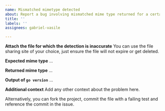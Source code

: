 ```yaml
---
name: Mismatched mimetype detected
about: Report a bug involving mismatched mime type returned for a certain file
title: ''
labels: ''
assignees: gabriel-vasile

---
```


**Attach the file for which the detection is inaccurate**
You can use the file sharing site of your choice, just ensure the file will not expire or get deleted.

**Expected mime type**
...

**Returned mime type**
...

**Output of `go version`**
...

**Additional context**
Add any other context about the problem here.

Alternatively, you can fork the project, commit the file with a failing test and reference the commit in the issue.
